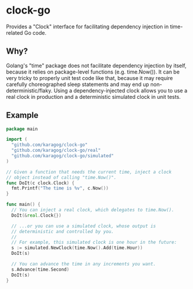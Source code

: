 # clock-go
Provides a "Clock" interface for facilitating dependency injection in time-related Go code.

## Why?

Golang's "time" package does not facilitate dependency injection by itself, because it relies on package-level functions (e.g. time.Now()). It can be very tricky to properly unit test code like that, because it may require carefully choreographed sleep statements and may end up non-deterministic/flaky. Using a dependency-injected clock allows you to use a real clock in production and a deterministic simulated clock in unit tests.

## Example

```go
package main

import (
  "github.com/karagog/clock-go"
  "github.com/karagog/clock-go/real"
  "github.com/karagog/clock-go/simulated"
)

// Given a function that needs the current time, inject a clock
// object instead of calling "time.Now()".
func DoIt(c clock.Clock) {
  fmt.Printf("The time is %v", c.Now())
}

func main() {
  // You can inject a real clock, which delegates to time.Now().
  DoIt(&real.Clock{})

  // ...or you can use a simulated clock, whose output is
  // deterministic and controlled by you.
  //
  // For example, this simulated clock is one hour in the future:
  s := simulated.NewClock(time.Now().Add(time.Hour))
  DoIt(s)

  // You can advance the time in any increments you want.
  s.Advance(time.Second)
  DoIt(s)
}
```
